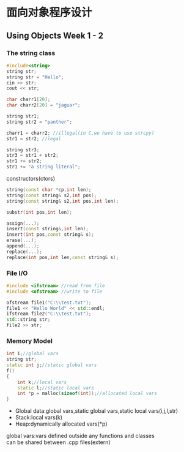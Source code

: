 # 面向对象程序设计  

## Using Objects Week 1 - 2  
### The string class  
```cpp
#include<string>
string str;
string str = "Hello";
cin >> str;
cout << str;
```
```c
char charr1[20];
char charr2[20] = "jaguar";

string str1;
string str2 = "panther";

charr1 = charr2; //illegal(in C,we have to use strcpy)
str1 = str2; //legal
```
```cpp
string str3;
str3 = str1 + str2;
str1 += str2;
str1 += "a string literal";
```
constructors(ctors)  
```cpp
string(const char *cp,int len);
string(const string& s2,int pos);
string(const string& s2,int pos,int len);

substr(int pos,int len);

assign(...);
insert(const string&,int len);
insert(int pos,const string& s);
erase(...);
append(...);
replace(...);
replace(int pos,int len,const string& s);
```
### File I/O  
```cpp
#include <ifstream> //read from file
#include <ofstream> //write to file

ofstream file1("C:\\test.txt");
file1 << "Hello World" << std::endl;
ifstream file2("C:\\test.txt");
std::string str;
file2 >> str;
```
### Memory Model  
```cpp
int i;//global vars
string str;
static int j;//static global vars
f()
{
    int k;//local vars
    static l;//static local vars
    int *p = malloc(sizeof(int));//allocated local vars
}
```

- Global data:global vars,static global vars,static local vars(i,j,l,str)  
- Stack:local vars(k)  
- Heap:dynamically allocated vars(*p)  
  
global vars:vars defined outside any functions and classes  
can be shared between .cpp files(extern)  

